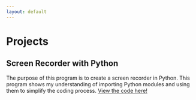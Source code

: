 ```yaml
---
layout: default
---
```

# Projects
## Screen Recorder with Python
The purpose of this program is to create a screen recorder in Python. This program shows my understanding of importing Python modules and using them to simplify the coding process.
[View the code here!](./Screen_Recorder.py)
